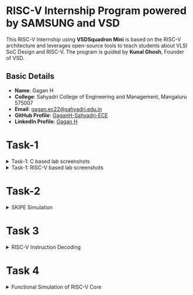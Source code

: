 # RISC-V Internship Program powered by SAMSUNG and VSD

This RISC-V Internship using **VSDSquadron Mini** is based on the RISC-V architecture and leverages open-source tools to teach students about VLSI SoC Design and RISC-V. The program is guided by **Kunal Ghosh**, Founder of VSD.

## Basic Details

- **Name**: Gagan H  
- **College**: Sahyadri College of Engineering and Management, Mangaluru 575007  
- **Email**: [gagan.ec22@sahyadri.edu.in](gagan.ec22@sahyadri.edu.in)  
- **GitHub Profile**: [GaganH-Sahyadri-ECE](https://github.com/GaganH-Sahyadri-ECE)  
- **LinkedIn Profile**: [Gagan H](https://www.linkedin.com/in/gagan-h-ba69a9328?utm_source=share&utm_campaign=share_via&utm_content=profile&utm_medium=android_app)  
# Task-1

<details>
<summary>Task-1: C based lab screenshots</summary>

Here are the screenshots for the C-based lab:

![C-Based Lab Screenshot 1](./TASK-1/c-lab-1.png)  
![C-Based Lab Screenshot 2](./TASK-1/c-lab-2.png)  
![C-Based Lab Screenshot 3](./TASK-1/c-lab-3.png)  

</details>

<details>
<summary>Task-1: RISC-V based lab screenshots</summary>

Here are the screenshots for the RISC-V based lab:

![RISC-V Based Lab Screenshot 1](./TASK-1/riscv-lab-1.png)  
![RISC-V Based Lab Screenshot 2](./TASK-1/riscv-lab-2.png)  
![RISC-V Based Lab Screenshot 3](./TASK-1/riscv-lab-3.png)  

</details>

# Task-2
<details>
<summary>SKIPE Simulation</summary>

Here are the screenshots for the SKIPE Simulation:

![SKIPE Simulation Screenshot 1](./TASK-2/skipe-sim-1.png)  
![SKIPE Simulation Screenshot 2](./TASK-2/skipe-sim-2.png)  

</details>

# Task 3
<details>
 <summary> RISC-V Instruction Decoding</summary>

Task 3 for the RISC-V Internship program, focusing on decoding RISC-V instructions. The task includes analyzing `riscv-objdump` output, identifying 15 unique instructions, and documenting their 32-bit binary instruction formats based on their respective types (R, I, S, B, U, and J).

---

## Task Objectives

1. **Understand RISC-V Instruction Types**  
   Review the RISC-V software documentation to study the following instruction formats:
   - **R-Type:** Register-register operations (e.g., ADD, SUB).
   - **I-Type:** Immediate operations (e.g., LW, JALR).
   - **S-Type:** Store instructions (e.g., SW).
   - **B-Type:** Branch instructions (e.g., BEQ, BNE).
   - **U-Type:** Upper immediate operations (e.g., LUI, AUIPC).
   - **J-Type:** Jump instructions (e.g., JAL).

2. **Identify Unique Instructions**  
   From the `riscv-objdump` output of application code, identify **15 unique instructions**.

3. **Decode Instructions**  
   For each of the identified instructions, determine the **32-bit binary instruction code** in their specific format.

---

## RISC-V Instruction Types

### 1. R-Type Format
R-type instructions perform operations between registers.
Example: `ADD` (x1 = x2 + x3)

### 2. I-Type Format
I-type instructions involve immediate values.
Example: `LW` (x4 = MEM[x5 + imm])

### 3. S-Type Format
S-type instructions are used for memory store operations.
Example: `SW` (MEM[x5 + imm] = x4)

### 4. B-Type Format
B-type instructions perform conditional branches.
Example: `BEQ` (if x6 == x7, branch to offset)

### 5. U-Type Format
U-type instructions load or modify upper immediate values.
Example: `LUI` (x1 = imm << 12)

### 6. J-Type Format
J-type instructions are used for jumps.
Example: `JAL` (x1 = PC + 4, PC = PC + offset)

---

## Instruction Decoding Table

The following table provides the 15 unique instructions, their types, and their 32-bit binary representations:

| **Instruction** | **Type**   | **Binary Pattern**               | **Explanation**                                   |
|------------------|------------|-----------------------------------|---------------------------------------------------|
| ADD              | R-Type     | `0000000 00010 00011 000 00100 0110011` | Adds values in registers x2 and x3, stores in x4. |
| SUB              | R-Type     | `0100000 00010 00011 000 00100 0110011` | Subtracts x3 from x2, stores in x4.              |
| LW               | I-Type     | `0000000 00010 00100 010 00001 0000011` | Loads a word from memory address into x1.         |
| SW               | S-Type     | `0000000 00101 00100 010 00001 0100011` | Stores word from x1 to memory at x5 + offset.    |
| BEQ              | B-Type     | `0000000 00110 00111 000 01000 1100011` | Branches if x6 equals x7.                        |
| BNE              | B-Type     | `0000000 00110 00111 001 01000 1100011` | Branches if x6 does not equal x7.               |
| JAL              | J-Type     | `0000000 00000 00101 000 00010 1101111` | Jumps to label, stores return address in x5.     |
| JALR             | I-Type     | `0000000 00001 00100 000 00000 1100111` | Jumps to address in x4 + imm, stores PC+4 in x1. |
| LUI              | U-Type     | `0000000 00000 00100 000 00000 0110111` | Loads upper immediate value to x4.              |
| AUIPC            | U-Type     | `0000000 00000 00100 000 00000 0010111` | Adds upper immediate value to PC, stores in x4. |
| NOP              | I-Type     | `0000000 00000 00000 000 00000 0000001` | No operation.                                    |
| AND              | R-Type     | `0000000 00010 00011 111 00100 0110011` | Logical AND of x2 and x3, result in x4.          |
| OR               | R-Type     | `0000000 00010 00011 110 00100 0110011` | Logical OR of x2 and x3, result in x4.           |
| XOR              | R-Type     | `0000000 00010 00011 100 00100 0110011` | Logical XOR of x2 and x3, result in x4.          |
| SLT              | R-Type     | `0000000 00010 00011 010 00100 0110011` | Sets x4 to 1 if x2 < x3.                         |

---

## Conclusion

In Task 3 of the RISC-V Internship program, the focus was on understanding and decoding various RISC-V instruction formats (R, I, S, B, U, and J). By analyzing the `riscv-objdump` output, we identified 15 unique instructions and provided their corresponding 32-bit binary representations. This task enhanced our understanding of RISC-V instruction formats and how they are encoded in machine language, helping in building a strong foundation for low-level programming and system design.

---
Here are the screenshots for the RISC-V Instruction Decoding:

![RISC-V Instruction Decoding](./TASK-3/image1.png)
![RISC-V Instruction Decoding](./TASK-3/image2.png) 
![RISC-V Instruction Decoding](./TASK-3/image3.png) 
 
 ---

## How to Run

### Steps to Analyze and Decode Instructions

1. **Setup RISC-V Toolchain**
   - Install RISC-V GCC and associated tools:
     ```bash
     sudo apt update
     sudo apt install gcc-riscv64-linux-gnu gdb-multiarch
     ```

2. **Generate `riscv-objdump` Output**
   - Compile application code to create an ELF file:
     ```bash
     riscv64-unknown-elf-gcc -o application.elf application.c
     ```
   - Generate the assembly dump:
     ```bash
     riscv64-unknown-elf-objdump -d application.elf > objdump_output.txt
     ```

3. **Decode Instructions**
   - Use the RISC-V manual to decode instructions from the dump.

---
</details>





# Task 4
<details>
 <summary> Functional Simulation of RISC-V Core</summary>
 
This project involves performing a functional simulation of a RISC-V core using a provided Verilog netlist and testbench. The task was completed as part of the RISC-V Internship Program.

### Objective
Simulate the RISC-V core using the provided Verilog netlist and testbench to verify its functionality. The simulation results are captured and visualized using waveform snapshots.
 
### Steps
# RISC-V Core Functional Simulation

This repository contains the necessary files and instructions to simulate a RISC-V core using Verilog. The simulation setup includes the RISC-V hardware description (netlist) and a testbench file for input stimuli.

## Steps to Run the Simulation

### 1. Download Files
- **Verilog Netlist**: The hardware description file for the RISC-V core (`netlist.v`).
- **Testbench**: The file (`testbench.v`) provides input stimuli and expected outputs for the simulation.

### 2. Set Up Simulation Environment

#### Install Required Tools
Make sure the following tools are installed:

- **iverilog** for compiling Verilog code:
  ```bash
  sudo apt-get install iverilog
  ```
gtkwave for waveform visualization:
 ```bash
sudo apt-get install gtkwave
 ```
Prepare Simulation Files
Create a directory for organizing your simulation files:

 ```bash
mkdir RISC-V_Simulation
 ```
Place netlist.v and testbench.v into this directory.

3. Load Verilog Files into the Simulator
Compile the Verilog netlist and testbench using iverilog:

 ```bash
iverilog -o risc_v_simulation.vvp netlist.v testbench.v
 ```
This will generate the risc_v_simulation.vvp output file, which contains the compiled simulation.

4. Run Functional Simulation
Execute the simulation with the following command:

 ```bash
vvp risc_v_simulation.vvp
 ```
5. Observe the Output
After running the simulation, you can observe the output signals generated by the RISC-V core. If you want to visualize the waveforms, use gtkwave:

 ```bash
gtkwave output.vcd
 ```
This will open the waveform viewer for detailed signal analysis.

---
</details>





